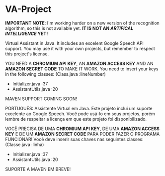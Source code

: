 # VA-Project
**IMPORTANT NOTE**: I'm working harder on a new version of the recognition algorithm, so this is not available yet. **IT IS NOT AN *ARTIFICAL INTELLIGENCE* YET!**

Virtual Assistant in Java. It includes an excelent Google Speech API support. You may use it with your own projects, but remember to respect this project's license.

YOU NEED A **CHROMIUM API KEY**, AN **AMAZON ACCESS KEY** AND AN **AMAZON SECRET CODE** TO MAKE IT WORK.
You need to insert your keys in the following classes:
   (Class.java :lineNumber)
 - Initializer.java :37
 - AssistantUtils.java :20

MAVEN SUPPORT COMING SOON!

PORTUGUÊS:
Assistente Virtual em Java. Este projeto inclui um suporte excelente ao Google Speech. Você pode usá-lo em seus projetos, porém lembre de respeitar a licença em que este projeto foi disponibilizado.

VOCÊ PRECISA DE UMA **CHROMIUM API KEY**, DE UMA **AMAZON ACCESS KEY** E DE UM **AMAZON SECRET CODE** PARA PODER FAZER O PROGRAMA FUNCIONAR!
Você deve inserir suas chaves nas seguintes classes:
   (Classe.java :linha)
 - Initializer.java :37
 - AssistantUtils.java :20

SUPORTE A MAVEN EM BREVE!
